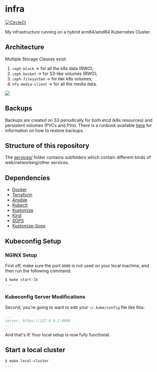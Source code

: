 # infra

[![CircleCI](https://circleci.com/gh/cguertin14/infra.svg?style=shield)](https://circleci.com/gh/cguertin14/infra)

My infrastructure running on a hybrid arm64/amd64 Kubernetes Cluster.

## Architecture

Multiple Storage Classes exist:
1. `ceph-block` -> for all the k8s data (RWO);
2. `ceph-bucket` -> for S3-like volumes (RWO);
3. `ceph-filesystem` -> for `RWX` k8s volumes;
4. `nfs-media-client` -> for all the media data.

![](https://uml.planttext.com/plantuml/png/VLHHJy8m47vUVyM5Tn1Q86gC0J568nAYF9gOibPP7Ars7P0O_xlTsZ4wAY_BxhlhzzrzwswKQQfqlauX4U-A0bNnAj4yrhdY2CMfp1ay2CsLuBgAf-CP_A08HK8o3a_ciNRlpp8tfIwOIifkQ4f5N42Pbef-S9YDN-fWmhzM24MMDaxpp9m6ca7hCL-MaZo3YOFXLG10xm9tUiFpJhVJFSFz5d9Q4ocqakdSgF6YDukkQN6ovuVO3ucXY1ZLT4ap3bp734M_5UsjmHkSMwa-3pXjYFsG-67V3mU5GENUxdpuDZClMQ40O1lZB37Dg4tXcyF49Za6rub84hthsexTjD3EszTk43VnCKGEeC9_Qt6R6UpGIXJL3fJ9yklLFTi3zYDMybSbkBSf1ECmJC9mFmmF2W-h0OEYE2oAmw8uB8eRehM3GKqIrYHXJHBM9FyDMZdWtH0_vL-Knh7zVMbE5o349mXnax3PUO2FdE0ZHtpcGbTh1zhAfCer0vTmlrZCGV7ld6SQMR3CszLZ2kwasbB5zZKkKHOThgH0gPSk6wh-ZEDQDEA2cRtv1m00)

## Backups

Backups are created on S3 periodically for both etcd (k8s resources) and persistent volumes (PVCs and PVs).
There is a runbook available [here](./services/velero-backups/README.md) for information on how to restore backups.

## Structure of this repository

The [services/](./services) folder contains subfolders which contain different kinds of web/networking/other services.

## Dependencies

* [Docker](https://docker.io)
* [Terraform](https://terraform.io)
* [Ansible](https://www.ansible.com/)
* [Kubectl](https://kubernetes.io)
* [Kustomize](https://kustomize.io)
* [Kind](https://kind.sigs.k8s.io/)
* [SOPS](https://github.com/mozilla/sops)
* [Kustomize-Sops](https://github.com/viaduct-ai/kustomize-sops)

## Kubeconfig Setup

### NGINX Setup

First off, make sure the port `8000` is not used on your local machine, and then run the following command:
```bash
$ make start-lb
...
```

### Kubeconfig Server Modifications

Second, you're going to want to edit your `~/.kube/config` file like this:
```yaml
...
server: https://127.0.0.1:8000
...
```

And that's it! Your local setup is now fully functional.

## Start a local cluster

```bash
$ make local-cluster
...
```
